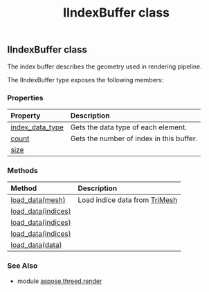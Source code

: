 ﻿---
title: IIndexBuffer class
second_title: Aspose.3D for Python via .NET API References
description: 
type: docs
weight: 90
url: /python-net/aspose.threed.render/iindexbuffer/
is_root: false
---

## IIndexBuffer class

The index buffer describes the geometry used in rendering pipeline.



The IIndexBuffer type exposes the following members:

### Properties
| Property | Description |
| :- | :- |
| [index_data_type](/3d/python-net/aspose.threed.render/iindexbuffer/index_data_type) | Gets the data type of each element. |
| [count](/3d/python-net/aspose.threed.render/iindexbuffer/count) | Gets the number of index in this buffer. |
| [size](/3d/python-net/aspose.threed.render/iindexbuffer/size) |  |


### Methods
| Method | Description |
| :- | :- |
| [load_data(mesh)](/3d/python-net/aspose.threed.render/iindexbuffer/load_data/#aspose.threed.entities.TriMesh) | Load indice data from [TriMesh](/3d/python-net/aspose.threed.entities/trimesh) |
| [load_data(indices)](/3d/python-net/aspose.threed.render/iindexbuffer/load_data/#int[]) |  |
| [load_data(indices)](/3d/python-net/aspose.threed.render/iindexbuffer/load_data/#uint[]) |  |
| [load_data(indices)](/3d/python-net/aspose.threed.render/iindexbuffer/load_data/#short[]) |  |
| [load_data(data)](/3d/python-net/aspose.threed.render/iindexbuffer/load_data/#byte[]) |  |


### See Also

* module [aspose.threed.render](../)
